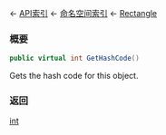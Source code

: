 ← [API索引](Api-Index) ← [命名空间索引](Namespace-Index) ← [Rectangle](VRageMath.Rectangle)

### 概要

```csharp
public virtual int GetHashCode()
```

Gets the hash code for this object.

### 返回

[int](https://docs.microsoft.com/en-us/dotnet/api/System.Int32?view=netframework-4.6)

